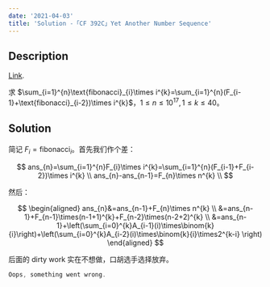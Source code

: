 ```yaml
---
date: '2021-04-03'
title: 'Solution -「CF 392C」Yet Another Number Sequence'
---
```


## Description

[Link](http://codeforces.com/problemset/problem/392/C).

求 $\sum_{i=1}^{n}\text{fibonacci}_{i}\times i^{k}=\sum_{i=1}^{n}(F_{i-1}+\text{fibonacci}_{i-2})\times i^{k}$，$1\le n\le10^{17},1\le k\le40$。

## Solution

简记 $F_{i}=\text{fibonacci}_{i}$。首先我们作个差：

$$
ans_{n}=\sum_{i=1}^{n}F_{i}\times i^{k}=\sum_{i=1}^{n}(F_{i-1}+F_{i-2})\times i^{k} \\
ans_{n}-ans_{n-1}=F_{n}\times n^{k} \\
$$

然后：

$$
\begin{aligned}
ans_{n}&=ans_{n-1}+F_{n}\times n^{k} \\
&=ans_{n-1}+F_{n-1}\times(n-1+1)^{k}+F_{n-2}\times(n-2+2)^{k} \\
&=ans_{n-1}+\left(\sum_{i=0}^{k}A_{i-1}(i)\times\binom{k}{i}\right)+\left(\sum_{i=0}^{k}A_{i-2}(i)\times\binom{k}{i}\times2^{k-i} \right)
\end{aligned}
$$

后面的 dirty work 实在不想做，口胡选手选择放弃。

```cpp
Oops, something went wrong.
```